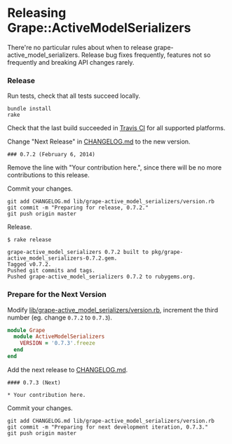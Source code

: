 # Releasing Grape::ActiveModelSerializers

There're no particular rules about when to release grape-active_model_serializers. Release bug fixes frequently, features not so frequently and breaking API changes rarely.

### Release

Run tests, check that all tests succeed locally.

```
bundle install
rake
```

Check that the last build succeeded in [Travis CI](https://travis-ci.org/ruby-grape/grape-active_model_serializers) for all supported platforms.

Change "Next Release" in [CHANGELOG.md](CHANGELOG.md) to the new version.

```
### 0.7.2 (February 6, 2014)
```

Remove the line with "Your contribution here.", since there will be no more contributions to this release.

Commit your changes.

```
git add CHANGELOG.md lib/grape-active_model_serializers/version.rb
git commit -m "Preparing for release, 0.7.2."
git push origin master
```

Release.

```
$ rake release

grape-active_model_serializers 0.7.2 built to pkg/grape-active_model_serializers-0.7.2.gem.
Tagged v0.7.2.
Pushed git commits and tags.
Pushed grape-active_model_serializers 0.7.2 to rubygems.org.
```

### Prepare for the Next Version

Modify [lib/grape-active_model_serializers/version.rb](lib/grape-active_model_serializers/version.rb), increment the third number (eg. change `0.7.2` to `0.7.3`).


```ruby
module Grape
  module ActiveModelSerializers
    VERSION = '0.7.3'.freeze
  end
end
```

Add the next release to [CHANGELOG.md](CHANGELOG.md).

```
#### 0.7.3 (Next)

* Your contribution here.
```

Commit your changes.

```
git add CHANGELOG.md lib/grape-active_model_serializers/version.rb
git commit -m "Preparing for next development iteration, 0.7.3."
git push origin master
```
